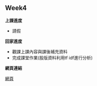 ## Week4


**上課進度**
- 請假


**回家進度**
- 觀課上課內容與課後補充資料
- 完成課堂作業(股版資料利用tf idf進行分析)


**網頁連結**

[網頁](https://xjy741.github.io/107-1R_Data_Science/week_5/hw/hw5.html)